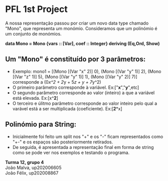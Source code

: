 # PFL 1st Project

A nossa representação passou por criar um novo data type chamado "Mono", que representa um monómio. Consideramos que um polinómio é um conjunto de monómios.

**data Mono = Mono {vars :: [Var], coef :: Integer} deriving (Eq,Ord, Show)**

## Um "Mono" é constituído por 3 parâmetros:
- Exemplo: mono1 = [(Mono [(Var "x" 2)] 0), (Mono [(Var "y" 1)] 2), (Mono [(Var "z" 1)] 5), (Mono [(Var "y" 1)] 1), (Mono [(Var "y" 2)] 7)] corresponde a (0*x^2 + 2*y + 5*z + y + 7*y^2)
- O primeiro parâmetro corresponde à variável. Ex:["**x**","**y**",etc]
- O segundo parâmetro corresponde ao valor (inteiro) a que a variável está elevada. Ex:[x^**2**]
- O terceiro e úlitmo parâmetro corresponde ao valor inteiro pelo qual a varável está a ser multiplicada (coeficiente). Ex:[**2***x]

## Polinómio para String:
- Inicialmente foi feito um split nos "+" e os "-" ficam representados como "+-" e os espaços são posteriormente retirados.
- De seguida, é apresentada a representação final em forma de string como se pode ver nos exemplos e testando o programa.

**Turma 12, grupo 4**<br />
João Malva, up202006605<br />
João Félix, up202008867
